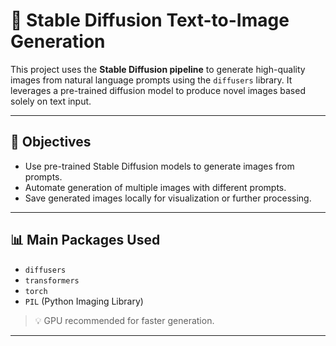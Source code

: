 # 🎨 Stable Diffusion Text-to-Image Generation

This project uses the **Stable Diffusion pipeline** to generate high-quality images from natural language prompts using the `diffusers` library. It leverages a pre-trained diffusion model to produce novel images based solely on text input.

---

## 🎯 Objectives

- Use pre-trained Stable Diffusion models to generate images from prompts.
- Automate generation of multiple images with different prompts.
- Save generated images locally for visualization or further processing.

---

## 📊 Main Packages Used

- `diffusers`
- `transformers`
- `torch`
- `PIL` (Python Imaging Library)

> 💡 GPU recommended for faster generation.

---
